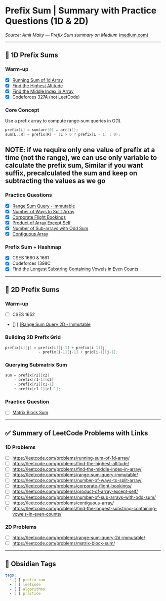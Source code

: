 # Prefix Sum | Summary with Practice Questions (1D & 2D)

*Source: Amit Maity — Prefix Sum summary on Medium* ([medium.com](https://medium.com/%40maityamit/prefix-sum-summary-with-practice-questions-sheet-1d-2d-on-leetcode-83c8deb4f713?utm_source=chatgpt.com))

---

## 🧠 1D Prefix Sums

### Warm‑up
- [x] [Running Sum of 1d Array](https://leetcode.com/problems/running-sum-of-1d-array/)  
- [x] [Find the Highest Altitude](https://leetcode.com/problems/find-the-highest-altitude/)  
- [x] [Find the Middle Index in Array](https://leetcode.com/problems/find-the-middle-index-in-array/)  
- [x] Codeforces 327A (not LeetCode)

### Core Concept
Use a prefix array to compute range-sum queries in O(1).

```cpp
prefix[i] = sum(arr[0] … arr[i]);
sum[L..R] = prefix[R] - (L > 0 ? prefix[L - 1] : 0);
```

## **NOTE**: if we require only one value of prefix at a time (not the range), we can use only variable to calculate the prefix sum, Similar if you want suffix, precalculated the sum and keep on subtracting the values as we go

### Practice Questions
- [x] [Range Sum Query ‑ Immutable](https://leetcode.com/problems/range-sum-query-immutable/)  
- [x] [Number of Ways to Split Array](https://leetcode.com/problems/number-of-ways-to-split-array/)  
- [x] [Corporate Flight Bookings](https://leetcode.com/problems/corporate-flight-bookings/)  
- [x] [Product of Array Except Self](https://leetcode.com/problems/product-of-array-except-self/)  
- [x] [Number of Sub-arrays with Odd Sum](https://leetcode.com/problems/number-of-sub-arrays-with-odd-sum/)  
- [x] [Contiguous Array](https://leetcode.com/problems/contiguous-array/)

### Prefix Sum + Hashmap
- [x]  CSES 1660 & 1661  
- [x]  Codeforces 1398C  
- [x]  [Find the Longest Substring Containing Vowels in Even Counts](https://leetcode.com/problems/find-the-longest-substring-containing-vowels-in-even-counts/)

---

## 💠 2D Prefix Sums

### Warm‑up
- [ ] CSES 1652  
- [] [ ][Range Sum Query 2D ‑ Immutable](https://leetcode.com/problems/range-sum-query-2d-immutable/)

### Building 2D Prefix Grid
```cpp
prefix[i][j] = prefix[i][j-1] + prefix[i-1][j]
               - prefix[i-1][j-1] + grid[i-1][j-1];
```

### Querying Submatrix Sum
```cpp
sum = prefix[r2][c2]
    - prefix[r1-1][c2]
    - prefix[r2][c1-1]
    + prefix[r1-1][c1-1];
```

### Practice Question
- [ ] [Matrix Block Sum](https://leetcode.com/problems/matrix-block-sum/)

---

## ✅ Summary of LeetCode Problems with Links

### 1D Problems
- [ ] https://leetcode.com/problems/running-sum-of-1d-array/  
- [ ] https://leetcode.com/problems/find-the-highest-altitude/  
- [ ] https://leetcode.com/problems/find-the-middle-index-in-array/  
- [ ] https://leetcode.com/problems/range-sum-query-immutable/  
- [ ] https://leetcode.com/problems/number-of-ways-to-split-array/  
- [ ] https://leetcode.com/problems/corporate-flight-bookings/  
- [ ] https://leetcode.com/problems/product-of-array-except-self/  
- [ ] https://leetcode.com/problems/number-of-sub-arrays-with-odd-sum/  
- [ ] https://leetcode.com/problems/contiguous-array/  
- [ ] https://leetcode.com/problems/find-the-longest-substring-containing-vowels-in-even-counts/

### 2D Problems
- [ ] https://leetcode.com/problems/range-sum-query-2d-immutable/  
- [ ] https://leetcode.com/problems/matrix-block-sum/

---

## 📌 Obsidian Tags
```yaml
tags:
  - [ ] prefix-sum
  - [ ] leetcode
  - [ ] algorithms
  - [ ] practice
```
